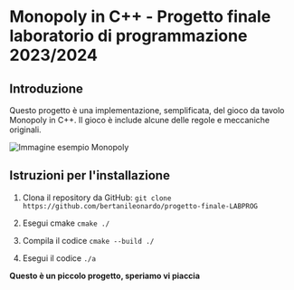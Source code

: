 # Monopoly in C++ - Progetto finale laboratorio di programmazione 2023/2024

## Introduzione

Questo progetto è una implementazione, semplificata, del gioco da tavolo Monopoly in C++. Il gioco è include alcune delle regole e meccaniche originali.

![Immagine esempio Monopoly](https://commons.wikimedia.org/wiki/File:BoardGamePatentMagie.png#/media/File:BoardGamePatentMagie.png)

## Istruzioni per l'installazione

1. Clona il repository da GitHub:
`git clone https://github.com/bertanileonardo/progetto-finale-LABPROG`

2. Esegui cmake
`cmake ./`

4. Compila il codice
`cmake --build ./`

5. Esegui il codice
`./a`

__Questo è un piccolo progetto, speriamo vi piaccia__

